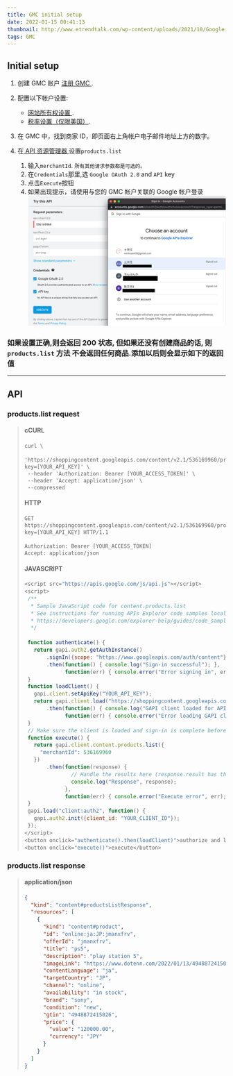 ```yaml
---
title: GMC initial setup
date: 2022-01-15 00:41:13
thumbnail: http://www.etrendtalk.com/wp-content/uploads/2021/10/Google-merchant-center.png
tags: GMC
---
```


## Initial setup

1. 创建 GMC 账户 [ 注册 GMC ](https://support.google.com/merchants/answer/188493).

1. 配置以下帐户设置:
   - [ 网站所有权设置 ](https://support.google.com/merchants/answer/176793).
   - [ 税率设置（仅限美国）](https://support.google.com/merchants/answer/160162).
1. 在 GMC 中，找到商家 ID，即页面右上角帐户电子邮件地址上方的数字。
1. 在[ API 资源管理器 ](https://developers.google.com/shopping-content/reference/rest/v2.1/products/list?apix=true)设置`products.list`
   1. 输入`merchantId`. <small>所有其他请求参数都是可选的。</small>
   1. 在`Credentials`那里,选 `Google OAuth 2.0` and `API` key
   1. 点击`Execute`按钮
   1. 如果出现提示，请使用与您的 GMC 帐户关联的 Google 帐户登录
      ![image](https://raw.githubusercontent.com/dotennin/dotennin/main/assets/images/gmc-api-explorer.jpg)

### 如果设置正确,则会返回 200 状态, 但如果还没有创建商品的话, 则`products.list` 方法 不会返回任何商品.添加以后则会显示如下的返回值

---

## API

### products.list request

> #### cCURL
>
> ```curl
> curl \
>  'https://shoppingcontent.googleapis.com/content/v2.1/536169960/products?key=[YOUR_API_KEY]' \
>  --header 'Authorization: Bearer [YOUR_ACCESS_TOKEN]' \
>  --header 'Accept: application/json' \
>  --compressed
> ```
>
> #### HTTP
>
> ```http
> GET https://shoppingcontent.googleapis.com/content/v2.1/536169960/products?key=[YOUR_API_KEY] HTTP/1.1
>
> Authorization: Bearer [YOUR_ACCESS_TOKEN]
> Accept: application/json
> ```
>
> #### JAVASCRIPT
>
> ```javascript
> <script src="https://apis.google.com/js/api.js"></script>
> <script>
>  /**
>   * Sample JavaScript code for content.products.list
>   * See instructions for running APIs Explorer code samples locally:
>   * https://developers.google.com/explorer-help/guides/code_samples#javascript
>   */
>
>  function authenticate() {
>    return gapi.auth2.getAuthInstance()
>        .signIn({scope: "https://www.googleapis.com/auth/content"})
>        .then(function() { console.log("Sign-in successful"); },
>              function(err) { console.error("Error signing in", err); });
>  }
>  function loadClient() {
>    gapi.client.setApiKey("YOUR_API_KEY");
>    return gapi.client.load("https://shoppingcontent.googleapis.com/$discovery/rest?version=v2.1")
>        .then(function() { console.log("GAPI client loaded for API"); },
>              function(err) { console.error("Error loading GAPI client for API", err); });
>  }
>  // Make sure the client is loaded and sign-in is complete before calling this method.
>  function execute() {
>    return gapi.client.content.products.list({
>      "merchantId": 536169960
>    })
>        .then(function(response) {
>                // Handle the results here (response.result has the parsed body).
>                console.log("Response", response);
>              },
>              function(err) { console.error("Execute error", err); });
>  }
>  gapi.load("client:auth2", function() {
>    gapi.auth2.init({client_id: "YOUR_CLIENT_ID"});
>  });
> </script>
> <button onclick="authenticate().then(loadClient)">authorize and load</button>
> <button onclick="execute()">execute</button>
> ```

### products.list response

> #### application/json
>
> ```json
> {
>   "kind": "content#productsListResponse",
>   "resources": [
>     {
>       "kind": "content#product",
>       "id": "online:ja:JP:jmanxfrv",
>       "offerId": "jmanxfrv",
>       "title": "ps5",
>       "description": "play station 5",
>       "imageLink": "https://www.dotenn.com/2022/01/13/4948872415026/",
>       "contentLanguage": "ja",
>       "targetCountry": "JP",
>       "channel": "online",
>       "availability": "in stock",
>       "brand": "sony",
>       "condition": "new",
>       "gtin": "4948872415026",
>       "price": {
>         "value": "120000.00",
>         "currency": "JPY"
>       }
>     }
>   ]
> }
> ```
